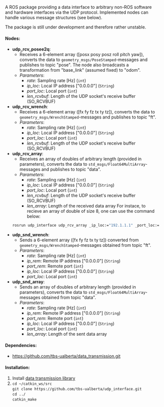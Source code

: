 A ROS package providing a data interface to arbitrary non-ROS software and
hardware interfaces via the UDP protocol. Implemented nodes can handle various
message structures (see below).   

The package is still under development and therefore rather unstable.

#### Nodes:
- **udp_rcv_posee2q**:
  - Receives a 6-element array ([posx posy posz roll pitch yaw]), converts the data to ``geometry_msgs/PoseStamped``-messages and publishes to topic "pose". The node also broadcasts a transformation from "base_link" (assumed fixed) to "odom".
  - *Parameters*:
    - *rate*: Sampling rate [Hz] (``int``)
    - *ip_loc*: Local IP address ["0.0.0.0"] (``String``)
    - *port_loc*: Local port (``int``)
    - *len_rcvbuf*: Length of the UDP socket's receive buffer (SO_RCVBUF)
- **udp_rcv_wrench**:
  - Receives a 6-element array ([fx fy fz tx ty tz]), converts the data to ``geometry_msgs/WrenchStamped``-messages and publishes to topic "ft".
  - *Parameters*:
    - *rate*: Sampling rate [Hz] (``int``)
    - *ip_loc*: Local IP address ["0.0.0.0"] (``String``)
    - *port_loc*: Local port (``int``)
    - *len_rcvbuf*: Length of the UDP socket's receive buffer (SO_RCVBUF)
- **udp_rcv_array**:
  - Receives an array of doubles of arbitrary length (provided in parameters), converts the data to ``std_msgs/Float64MultiArray``-messages and publishes to topic "data".
  - *Parameters*:
    - *rate*: Sampling rate [Hz] (``int``)
    - *ip_loc*: Local IP address ["0.0.0.0"] (``String``)
    - *port_loc*: Local port (``int``)
    - *len_rcvbuf*: Length of the UDP socket's receive buffer (SO_RCVBUF)
    - *len_array*: Length of the received data array
  For instace, to recieve an array of double of size 8, one can use the command below:
  ```bash
  rosrun udp_interface udp_rcv_array _ip_loc:="192.1.1.1" _port_loc:=43000 _len_array:=8
  ```
- **udp_snd_wrench**:
  - Sends a 6-element array ([fx fy fz tx ty tz]) converted from ``geometry_msgs/WrenchStamped``-messages obtained from topic "ft".
  - *Parameters*:
    - *rate*: Sampling rate [Hz] (``int``)
    - *ip_rem*: Remote IP address ["0.0.0.0"] (``String``)
    - *port_rem*: Remote port (``int``)
    - *ip_loc*: Local IP address ["0.0.0.0"] (``String``)
    - *port_loc*: Local port (``int``)
- **udp_snd_array**:
  - Sends an array of doubles of arbitrary length (provided in parameters), converts the data to ``std_msgs/Float64MultiArray``-messages obtained from topic "data".
  - *Parameters*:
    - *rate*: Sampling rate [Hz] (``int``)
    - *ip_rem*: Remote IP address ["0.0.0.0"] (``String``)
    - *port_rem*: Remote port (``int``)
    - *ip_loc*: Local IP address ["0.0.0.0"] (``String``)
    - *port_loc*: Local port (``int``)
    - *len_array*: Length of the sent data array

#### Dependencies:
- https://github.com/tbs-ualberta/data_transmission.git  

#### Installation:
1. Install [data transmission library](https://github.com/tbs-ualberta/data_transmission.git)
2. ``cd ~/catkin_ws/src``  
   ``git clone https://github.com/tbs-ualberta/udp_interface.git``  
   ``cd ../``  
   ``catkin_make``
